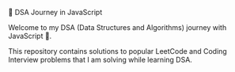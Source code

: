📌 DSA Journey in JavaScript


Welcome to my DSA (Data Structures and Algorithms) journey with JavaScript 🚀.

This repository contains solutions to popular LeetCode and Coding Interview problems that I am solving while learning DSA.

